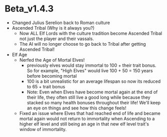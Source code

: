 # Beta_v1.4.3

- Changed Julius Serelion back to Roman culture
- Ascended Tribal (Why is it always you?)
    - Now ALL Elf Lords with the culture tradition become Ascended Tribal not just the player and their vassals.
    - The AI will no longer choose to go back to Tribal after getting Ascended Tribal!
- Elf Age
    - Nerfed the Age of Mortal Elves!
        - previously elves would stay immortal to 100 + their trait bonus. So for example, "High Elves" would live 100 + 50 = 150 years before becoming mortal
        - 100 is a bit unrealistic for an average lifespan so now its reduced to 65 + trait bonus
        - Note: Even when Elves have become mortal again at the end of their life, they often still live a good long while because they stacked so many health bonuses throughout their life! We'll keep an eye on things and see how this change feels!
    - Fixed an issue where Elves that had reached end of life and became mortal again would not return to immortality when Ascending to a higher elf level and still being an age in that new elf level trait's window of immortality.